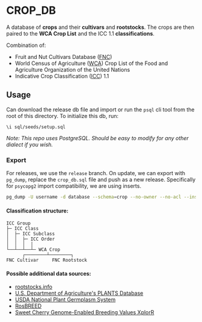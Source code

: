 # CROP_DB

A database of **crops** and their **cultivars** and **rootstocks**. The crops are then paired to the **WCA Crop List**
and the ICC 1.1 **classifications**.

Combination of:

- Fruit and Nut Cultivars Database ([FNC][FNC])
- World Census of Agriculture ([WCA][WCA]) Crop List of the Food and Agriculture Organization of the United Nations
- Indicative Crop Classification ([ICC][ICC]) 1.1

## Usage

Can download the release db file and import or run the `psql` cli tool from the root of this directory. To initialize
this db, run:

```
\i sql/seeds/setup.sql
```

_Note: This repo uses PostgreSQL. Should be easy to modify for any other dialect if you wish._

### Export

For releases, we use the `release` branch. On update, we can export with `pg_dump`, replace the `crop_db.sql` file and
push as a new release. Specifically for `psycopg2` import compatibility, we are using inserts.

```bash
pg_dump -U username -d database --schema=crop --no-owner --no-acl --inserts > crop_db.sql
```

#### Classification structure:

```
ICC Group
├─ ICC Class
│  ├─ ICC Subclass
│  │  ├─ ICC Order
│  │  │  │
└──┴──┴──┴─ WCA Crop
      ┌────────┴────────┐
FNC Cultivar     FNC Rootstock
```

#### Possible additional data sources:

- [rootstocks.info](https://www.rootstocks.info/rootstocks)
- [U.S. Department of Agriculture's PLANTS Database](https://plants.usda.gov/downloads)
- [USDA National Plant Germplasm System](https://npgsweb.ars-grin.gov/gringlobal/search)
- [RosBREED](https://www.rosbreed.org/breeding/cherry)
- [Sweet Cherry Genome-Enabled Breeding Values XplorR](https://jpiaskowski.shinyapps.io/cherry_gebv_xplorr/)

<!-- Links -->

[FNC]: https://www.fruitandnutlist.org/data/ajax-response
[WCA]: https://www.fao.org/statistics/caliper/classifications/wca
[ICC]: https://www.fao.org/statistics/caliper/classifications/icc
